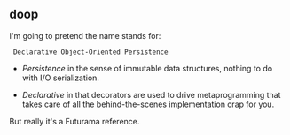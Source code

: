 ## doop

I'm going to pretend the name stands for:

     Declarative Object-Oriented Persistence

* *Persistence* in the sense of immutable data structures, nothing to do with I/O serialization.

* *Declarative* in that decorators are used to drive metaprogramming that takes
care of all the behind-the-scenes implementation crap for you.

But really it's a Futurama reference.
